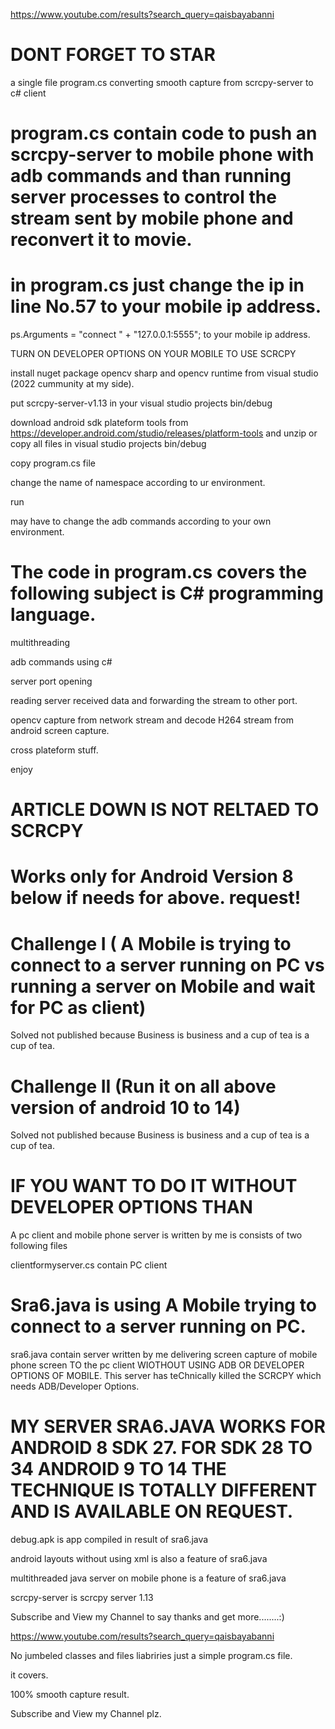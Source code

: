


https://www.youtube.com/results?search_query=qaisbayabanni

# DONT FORGET TO STAR

a single file program.cs converting smooth capture from scrcpy-server to c# client

# program.cs contain code to push an scrcpy-server to mobile phone with adb commands and than running server processes to control the stream sent by mobile phone and reconvert it to movie.

# in program.cs just change the ip in line No.57  to your mobile ip address. 


ps.Arguments = "connect " + "127.0.0.1:5555"; to your mobile ip address.

TURN ON DEVELOPER OPTIONS ON YOUR MOBILE TO USE SCRCPY

install nuget package opencv sharp and opencv runtime from visual studio (2022 cummunity at my side).

put scrcpy-server-v1.13 in your visual studio projects bin/debug

download android sdk plateform tools from https://developer.android.com/studio/releases/platform-tools and unzip or copy all files in visual studio projects bin/debug

copy program.cs file

change the name of namespace according to ur environment.

run

may have to change the adb commands according to your own environment.


# The code in program.cs covers the following subject is C# programming language.

multithreading


adb commands using c#

server port opening

reading server received data and forwarding the stream to other port.



opencv capture from network stream and decode H264 stream from android screen capture.

cross plateform stuff.

enjoy




# ARTICLE DOWN IS NOT RELTAED TO SCRCPY

# Works only for Android Version 8 below if needs for above. request!

# Challenge I ( A Mobile is trying to connect to a server running on PC vs  running a server on Mobile and wait for PC as client)
Solved not published because Business is business and a cup of tea is a cup of tea.
# Challenge II (Run it on all above version of android 10 to 14)
Solved not published because Business is business and a cup of tea is a cup of tea.


# IF YOU WANT TO DO IT WITHOUT DEVELOPER OPTIONS THAN

A pc client and mobile phone server is written by me is consists of two following files

 clientformyserver.cs contain PC client

# Sra6.java is using A Mobile trying to connect to a server running on PC.

 sra6.java contain server written by me delivering screen capture of mobile phone screen TO the pc client WIOTHOUT USING ADB OR DEVELOPER OPTIONS OF MOBILE. This server has teChnically killed the SCRCPY which needs ADB/Developer Options.



# MY SERVER SRA6.JAVA WORKS FOR ANDROID 8 SDK 27. FOR SDK 28 TO 34 ANDROID 9 TO 14 THE TECHNIQUE IS TOTALLY DIFFERENT AND IS AVAILABLE ON REQUEST.


debug.apk is app compiled in result of sra6.java

android layouts without using xml is also a feature of sra6.java

multithreaded java server on mobile phone is a feature of sra6.java

scrcpy-server is scrcpy server 1.13


Subscribe and View my Channel to say thanks and get more........:)

https://www.youtube.com/results?search_query=qaisbayabanni

No jumbeled classes and files liabriries just a simple program.cs file.

it covers.


100% smooth capture result.

Subscribe and View my Channel plz.



